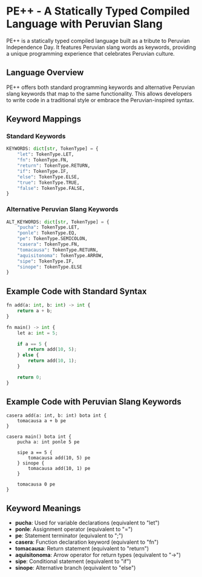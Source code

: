 # PE++ - A Statically Typed Compiled Language with Peruvian Slang

PE++ is a statically typed compiled language built as a tribute to Peruvian Independence Day. It features Peruvian slang words as keywords, providing a unique programming experience that celebrates Peruvian culture.

## Language Overview

PE++ offers both standard programming keywords and alternative Peruvian slang keywords that map to the same functionality. This allows developers to write code in a traditional style or embrace the Peruvian-inspired syntax.

## Keyword Mappings

### Standard Keywords
```python
KEYWORDS: dict[str, TokenType] = {
    "let": TokenType.LET,
    "fn": TokenType.FN,
    "return": TokenType.RETURN,
    "if": TokenType.IF,
    "else": TokenType.ELSE,
    "true": TokenType.TRUE,
    "false": TokenType.FALSE,
}
```

### Alternative Peruvian Slang Keywords
```python
ALT_KEYWORDS: dict[str, TokenType] = {
    "pucha": TokenType.LET,
    "ponle": TokenType.EQ,
    "pe": TokenType.SEMICOLON,
    "casera": TokenType.FN,
    "tomacausa": TokenType.RETURN,
    "aquisitonoma": TokenType.ARROW,
    "sipe": TokenType.IF,
    "sinope": TokenType.ELSE
}
```

## Example Code with Standard Syntax

```python
fn add(a: int, b: int) -> int {
    return a + b;
}

fn main() -> int {
    let a: int = 5;

    if a == 5 {
        return add(10, 5);
    } else {
        return add(10, 1);
    }

    return 0;
}
```

## Example Code with Peruvian Slang Keywords

```
casera add(a: int, b: int) bota int {
    tomacausa a + b pe
}

casera main() bota int {
    pucha a: int ponle 5 pe

    sipe a == 5 {
        tomacausa add(10, 5) pe
    } sinope {
        tomacausa add(10, 1) pe
    }

    tomacausa 0 pe
}
```

## Keyword Meanings

- **pucha**: Used for variable declarations (equivalent to "let")
- **ponle**: Assignment operator (equivalent to "=")
- **pe**: Statement terminator (equivalent to ";")
- **casera**: Function declaration keyword (equivalent to "fn")
- **tomacausa**: Return statement (equivalent to "return")
- **aquisitonoma**: Arrow operator for return types (equivalent to "->")
- **sipe**: Conditional statement (equivalent to "if")
- **sinope**: Alternative branch (equivalent to "else")
